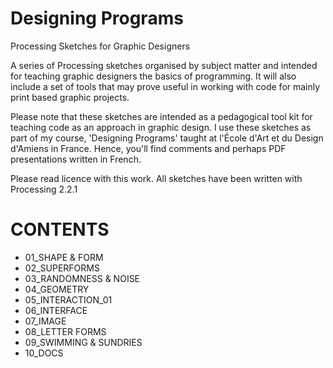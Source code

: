 # Designing Programs
Processing Sketches for Graphic Designers


A series of Processing sketches organised by subject matter and intended for teaching graphic designers the basics of programming. It will also include a set of tools that may prove useful in working with code for mainly print based graphic projects. 

Please note that these sketches are intended as a pedagogical tool kit for teaching code as an approach in graphic design. I use these sketches as part of my course, 'Designing Programs' taught at l'École d'Art et du Design d'Amiens in France. Hence, you'll find comments and perhaps PDF presentations written in French. 

Please read licence with this work. All sketches have been written with Processing 2.2.1 


CONTENTS
========

- 01_SHAPE & FORM
- 02_SUPERFORMS
- 03_RANDOMNESS & NOISE
- 04_GEOMETRY
- 05_INTERACTION_01
- 06_INTERFACE
- 07_IMAGE
- 08_LETTER FORMS
- 09_SWIMMING & SUNDRIES
- 10_DOCS
